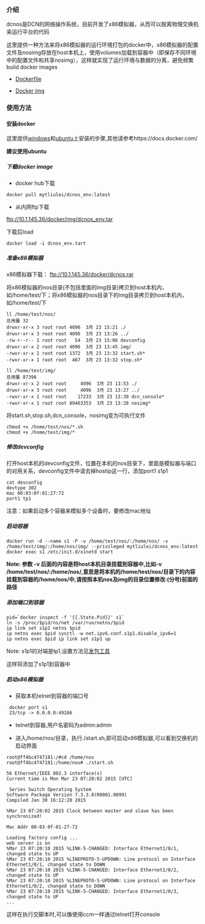 ### 介绍

  dcnos是DCN的网络操作系统，目前开发了x86模拟器，从而可以脱离物理交换机来运行平台的代码
   
  这里提供一种方法来将x86模拟器的运行环境打包的docker中，x86模拟器的配置文件及nosimg存放在host本机上，使用volumes加载到容器中（即保存不同环境中的配置文件和共享nosimg），这样就实现了运行环境与数据的分离，避免频繁build docker images
 
  * [Dockerfile](../dockerfile/dcnos/Dockerfile) 
  
  * [Docker img](https://registry.hub.docker.com/u/mytliulei/dcnos_env/)

### 使用方法

#### 安装docker
  
  这里提供[windows](https://docs.docker.com/installation/windows/)和[ubuntu](https://docs.docker.com/installation/ubuntulinux/)上安装的步骤,其他请参考https://docs.docker.com/
  
  **建议使用ubuntu**
  
##### 下载docker image

  * docker hub下载

```shell
docker pull mytliulei/dcnos_env:latest
```

  * 从内网ftp下载

ftp://10.1.145.36/docker/img/dcnos_env.tar

  下载后load
  
```shell
docker load -i dcnos_env.tart
```

##### 准备x86模拟器

  x86模拟器下载： ftp://10.1.145.36/docker/dcnos.rar

  将x86模拟器的nos目录(不包括里面的img目录)拷贝到host本机内，如/home/test/下；将x86模拟器的nos目录下的img目录拷贝到host本机内，如/home/test/下
  
```shell
ll /home/test/nos/
总用量 32
drwxr-xr-x 3 root root 4096  3月 23 15:21 ./
drwxr-xr-x 3 root root 4096  3月 23 13:26 ../
-rw-r--r-- 1 root root   54  3月 23 15:06 devconfig
drwxr-xr-x 2 root root 4096  3月 23 13:45 img/
-rwxr-xr-x 1 root root 1372  3月 23 13:32 start.sh*
-rwxr-xr-x 1 root root  467  3月 23 13:32 stop.sh*

ll /home/test/img/
总用量 87396
drwxr-xr-x 2 root root     4096  3月 23 13:53 ./
drwxr-xr-x 3 root root     4096  3月 23 13:27 ../
-rwxr-xr-x 1 root root    17233  3月 23 13:30 dcn_console*
-rwxr-xr-x 1 root root 89463353  3月 23 13:28 nosimg*
```
  
  将start.sh,stop.sh,dcn_console，nosimg变为可执行文件
  
```shell
chmod +x /home/test/nos/*.sh
chmod +x /home/test/img/*
```

##### 修改devconfig
  打开host本机的devconfig文件，位置在本机的nos目录下，里面是模拟器与端口的对用关系，devconfig文件中请去掉hostip这一行，添加port1 s1p1
  
```shell
cat devconfig
devtype 302
mac 00:03:0f:01:27:72
port1 tp1
```

  注意：如果启动多个容器来模拟多个设备时，要修改mac地址
  
##### 启动容器

```shell
docker run -d --name s1 -P -v /home/test/nos/:/home/nos/ -v /home/test/img/:/home/nos/img/ --privileged mytliulei/dcnos_env:latest
docker exec s1 /etc/init.d/xinetd start
```

  **Note: 参数 -v 后面的内容是将host本机目录挂载到容器中,比如-v /home/test/nos/:/home/nos/,意思是将本机的/home/test/nos/目录下的内容挂载到容器的/home/nos/中,请按照本机nos及img的目录位置修改:(分号)前面的路径**

##### 添加端口到容器
```shell
pid=`docker inspect -f '{{.State.Pid}}' s1`
ln -s /proc/$pid/ns/net /var/run/netns/$pid
ip link set s1p1 netns $pid
ip netns exec $pid sysctl -w net.ipv6.conf.s1p1.disable_ipv6=1
ip netns exec $pid ip link set s1p1 up
```

  Note: s1p1的对端是tp1,设置方法见[发包工具](./发包工具.md)

  这样将添加了s1p1到容器中

##### 启动x86模拟器

  * 获取本机telnet到容器的端口号
```shell
 docker port s1
 23/tcp -> 0.0.0.0:49186
 ```
  * telnet到容器,用户名密码为admin:admin
  
  * 进入/home/nos/目录，执行./start.sh,即可启动x86模拟器,可以看到交换机的启动界面
```shell
root@ff4bc4747181:/#cd /home/nos
root@ff4bc4747181:/home/nos# ./start.sh 

56 Ethernet/IEEE 802.3 interface(s)
Current time is Mon Mar 23 07:20:02 2015 [UTC]

 Series Switch Operating System
Software Package Version 7.3.3.0(R0001.0099)
Compiled Jan 30 16:12:28 2015

%Mar 23 07:20:02 2015 Clock between master and slave has been synchronized!

Mac Addr 00-03-0f-01-27-72

Loading factory config ...
web server is on
%Mar 23 07:20:10 2015 %LINK-5-CHANGED: Interface Ethernet1/0/1, changed state to UP
%Mar 23 07:20:10 2015 %LINEPROTO-5-UPDOWN: Line protocol on Interface Ethernet1/0/1, changed state to DOWN
%Mar 23 07:20:10 2015 %LINK-5-CHANGED: Interface Ethernet1/0/2, changed state to UP
%Mar 23 07:20:10 2015 %LINEPROTO-5-UPDOWN: Line protocol on Interface Ethernet1/0/2, changed state to DOWN
%Mar 23 07:20:10 2015 %LINK-5-CHANGED: Interface Ethernet1/0/3, changed state to UP
...
```

  这样在执行交脚本时,可以像使用ccm一样通过telnet打开console
